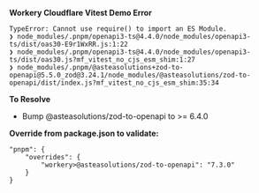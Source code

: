 **Workery Cloudflare Vitest Demo Error**

```
TypeError: Cannot use require() to import an ES Module.
❯ node_modules/.pnpm/openapi3-ts@4.4.0/node_modules/openapi3-ts/dist/oas30-E9r1WxRR.js:1:22
❯ node_modules/.pnpm/openapi3-ts@4.4.0/node_modules/openapi3-ts/dist/oas30.js?mf_vitest_no_cjs_esm_shim:1:27
❯ node_modules/.pnpm/@asteasolutions+zod-to-openapi@5.5.0_zod@3.24.1/node_modules/@asteasolutions/zod-to-openapi/dist/index.js?mf_vitest_no_cjs_esm_shim:35:34
```

**To Resolve**
- Bump @asteasolutions/zod-to-openapi to >= 6.4.0

**Override from package.json to validate:**

```
"pnpm": {
	"overrides": {
		"workery>@asteasolutions/zod-to-openapi": "7.3.0"
	}
}
```
